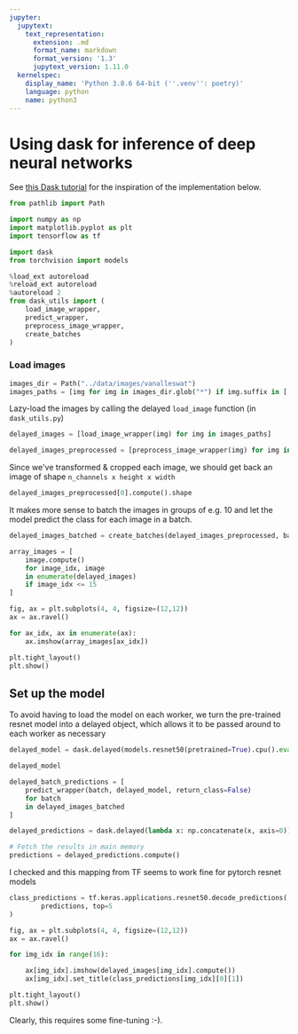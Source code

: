 ```yaml
---
jupyter:
  jupytext:
    text_representation:
      extension: .md
      format_name: markdown
      format_version: '1.3'
      jupytext_version: 1.11.0
  kernelspec:
    display_name: 'Python 3.8.6 64-bit (''.venv'': poetry)'
    language: python
    name: python3
---
```


# Using dask for inference of deep neural networks

See [this Dask tutorial](https://examples.dask.org/machine-learning/torch-prediction.html) for the inspiration of the implementation below.

```python
from pathlib import Path

import numpy as np
import matplotlib.pyplot as plt
import tensorflow as tf

import dask
from torchvision import models

%load_ext autoreload
%reload_ext autoreload
%autoreload 2
from dask_utils import (
    load_image_wrapper, 
    predict_wrapper, 
    preprocess_image_wrapper, 
    create_batches
)
```

### Load images

```python
images_dir = Path("../data/images/vanalleswat")
images_paths = [img for img in images_dir.glob("*") if img.suffix in ['.jpg', '.png']]
```

Lazy-load the images by calling the delayed `load_image` function (in `dask_utils.py`)

```python
delayed_images = [load_image_wrapper(img) for img in images_paths]
```

```python
delayed_images_preprocessed = [preprocess_image_wrapper(img) for img in delayed_images]
```

Since we've transformed & cropped each image, we should get back an image of shape `n_channels x height x width`

```python
delayed_images_preprocessed[0].compute().shape
```

It makes more sense to batch the images in groups of e.g. 10 and let the model predict the class for each image in a batch.

```python
delayed_images_batched = create_batches(delayed_images_preprocessed, batch_size=10)
```

```python
array_images = [
    image.compute()
    for image_idx, image 
    in enumerate(delayed_images) 
    if image_idx <= 15
]
```

```python
fig, ax = plt.subplots(4, 4, figsize=(12,12))
ax = ax.ravel()

for ax_idx, ax in enumerate(ax):
    ax.imshow(array_images[ax_idx])

plt.tight_layout()
plt.show()
```

## Set up the model


To avoid having to load the model on each worker, we turn the pre-trained resnet model into a delayed object, which allows it to be passed around to each worker as necessary

```python
delayed_model = dask.delayed(models.resnet50(pretrained=True).cpu().eval())
```

```python
delayed_model
```

```python
delayed_batch_predictions = [
    predict_wrapper(batch, delayed_model, return_class=False) 
    for batch 
    in delayed_images_batched
]
```

```python
delayed_predictions = dask.delayed(lambda x: np.concatenate(x, axis=0))(delayed_batch_predictions)
```

```python
# Fetch the results in main memory
predictions = delayed_predictions.compute()
```

I checked and this mapping from TF seems to work fine for pytorch resnet models

```python
class_predictions = tf.keras.applications.resnet50.decode_predictions(
        predictions, top=5
)
```

```python
fig, ax = plt.subplots(4, 4, figsize=(12,12))
ax = ax.ravel()

for img_idx in range(16):

    ax[img_idx].imshow(delayed_images[img_idx].compute())
    ax[img_idx].set_title(class_predictions[img_idx][0][1])

plt.tight_layout()
plt.show()
```

Clearly, this requires some fine-tuning :-).
